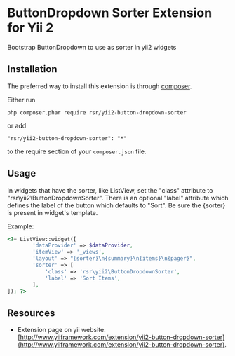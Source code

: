 # ButtonDropdown Sorter Extension for Yii 2
Bootstrap ButtonDropdown to use as sorter in yii2 widgets

Installation
------------

The preferred way to install this extension is through [composer](http://getcomposer.org/download/).

Either run

```
php composer.phar require rsr/yii2-button-dropdown-sorter
```

or add

```
"rsr/yii2-button-dropdown-sorter": "*"
```

to the require section of your `composer.json` file.

Usage
----

In widgets that have the sorter, like ListView, set the "class" attribute to "rsr\yii2\ButtonDropdownSorter".
There is an optional "label" attribute which defines the label of the button which defaults to "Sort".
Be sure the {sorter} is present in widget's template.


Example:

```php
<?= ListView::widget([
		'dataProvider' => $dataProvider,
		'itemView' => '_views',
		'layout' => "{sorter}\n{summary}\n{items}\n{pager}",
		'sorter' => [
			'class' => 'rsr\yii2\ButtonDropdownSorter',
			'label' => 'Sort Items',
		],
]); ?>
```

Resources
----
* Extension page on yii website: [http://www.yiiframework.com/extension/yii2-button-dropdown-sorter](http://www.yiiframework.com/extension/yii2-button-dropdown-sorter).
